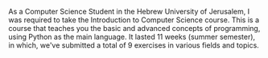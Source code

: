 
As a Computer Science Student in the Hebrew University of Jerusalem, I was required to take the Introduction to Computer Science course.
This is a course that teaches you the basic and advanced concepts of programming, using Python as the main language.
It lasted 11 weeks (summer semester), in which, we've submitted a total of 9 exercises in various fields and topics.

